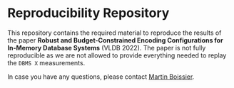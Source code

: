 # Reproducibility Repository

This repository contains the required material to reproduce the results of the paper **Robust and Budget-Constrained Encoding Configurations for In-Memory Database Systems** (VLDB 2022).
The paper is not fully reproducible as we are not allowed to provide everything needed to replay the `DBMS X` measurements.

In case you have any questions, please contact [Martin Boissier](https://hpi.de/plattner/people/phd-students/martin-boissier.html).
